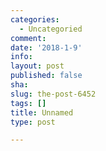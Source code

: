 ```yaml
---
categories:
  - Uncategoried
comment: 
date: '2018-1-9'
info: 
layout: post
published: false
sha: 
slug: the-post-6452
tags: []
title: Unnamed
type: post

---
```

